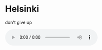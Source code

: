 # Helsinki
don't give up


![](https://github.com/neonbjb/tortoise-tts/raw/main/examples/favorites/atkins_mha.mp3)
